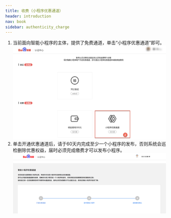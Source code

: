 ```yaml
---
title: 收费（小程序优惠通道）
header: introduction
nav: book
sidebar: authenticity_charge
---
```


1. 当前面向智能小程序的主体，提供了免费通道，单击“小程序优惠通道”即可。
![图片](../../img/introduction/register/p13.png)
2. 单击开通优惠通道后，请于60天内完成至少一个小程序的发布，否则系统会巡检删除优惠权益，届时必须完成缴费才可以发布小程序。
![图片](../../img/introduction/register/p14.png)

